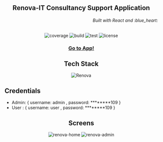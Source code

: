 <h2 align="center">Renova-IT Consultancy Support Application</h2>

<h6 align="right"> Built with React and :blue_heart: </h6>

<div align="center">
  <img src="https://img.shields.io/badge/coverage-93%25-brightgreen" alt="coverage" />
  <img src="https://img.shields.io/badge/build-passing-brightgreen" alt="build" />
  <img src="https://img.shields.io/badge/test-passing-brightgreen" alt="test" />
  <img src="https://img.shields.io/badge/license-MIT-blue" alt="license" />
</div>

<h3 align="center"><a href="https://renova-it.netlify.app">Go to App!</a></h3>

<h2 align="center">Tech Stack</h2>

<div align="center">
  <img src="https://i.ibb.co/wSpMcwx/Renova.png" alt="Renova" border="0" />
</div>

## Credentials

- Admin: { username: admin , password: **\*\*\*\***109 }
- User : { username: user , password: **\*\*\*\***109 }

<h2 align="center">Screens</h2>

<div align="center">
  <img src="https://i.ibb.co/MPKyHph/renova-home.png" alt="renova-home" border="0" />
  <img src="https://i.ibb.co/zsc5Dyn/renova-admin.png" alt="renova-admin" border="0" />
</div>
